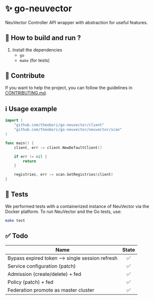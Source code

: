 # ✨ go-neuvector

NeuVector Controller API wrapper with abstraction for useful features.

## 📖 How to build and run ?

1. Install the dependencies
    - `go`
    - `make` (for tests)

## 🤝 Contribute

If you want to help the project, you can follow the guidelines in [CONTRIBUTING.md](./CONTRIBUTING.md).

## ℹ️ Usage example

```go
import (
    "github.com/theobori/go-neuvector/client"
    "github.com/theobori/go-neuvector/neuvector/scan"
)

func main() {
    client, err := client.NewDefaultClient()

    if err != nil {
        return
    }

    registries, err := scan.GetRegistries(client)
}
```

## 🧪 Tests

We performed tests with a containerized instance of NeuVector via the Docker platform.
To run NeuVector and the Go tests, use:

```bash
make test
```

## ✅ Todo

Name           | State
-------------  | :-------------:
Bypass expired token --> single session refresh | ✅
Service configuration (patch) | ✅
Admission (create/delete) + fed | ✅
Policy (patch) + fed | ✅
Federation promote as master cluster | ✅
